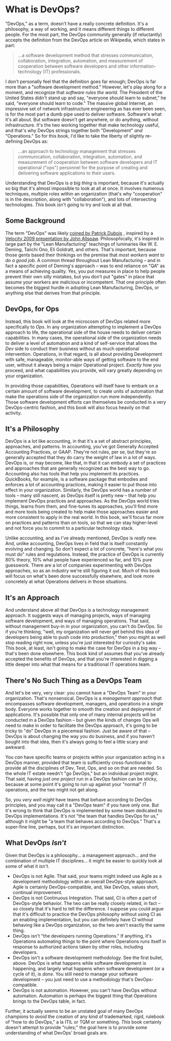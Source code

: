 # What is DevOps?
"DevOps," as a term, doesn't have a really concrete definition. It's a philosophy, a way of working, and it means different things to different people. For the most part, the DevOps community generally (if reluctantly) accepts the definition from the DevOps article on Wikipedia, which states in part:

> ...a software development method that stresses communication, collaboration, integration, automation, and measurement of cooperation between software developers and other information-technology (IT) professionals.

I don't personally feel that the definition goes far enough; DevOps is far more than a "software development method." However, let's play along for a moment, and recognize that _software rules the world_. The President of the United States didn't stand up and say, "everyone should learn to subnet," he said, "everyone should learn to code." The massive global Internet, an impressive set of network infrastructure engineering as has ever been seen, is for the most part a dumb pipe used to deliver software. Software's what it's all about. But software doesn't get anywhere, or do anything, without infrastructure. It's the two working together that make technology useful, and that's why DevOps strings together both "Development" _and_ "Operations." So for this book, I'd like to take the liberty of slightly re-defining DevOps as:

> ...an approach to technology management that stresses communication, collaboration, integration, automation, and measurement of cooperation between software developers and IT operational ("ops") personnel for the purpose of creating and delivering software applications to their users.

Understanding that DevOps is _a big thing_ is important, because it's actually so big that it's almost impossible to look at all at once. It involves numerous techniques, multiple roles within an organization (that's why "cooperation" is in the description, along with "collaboration"), and lots of intersecting technologies. _This_ book isn't going to try and look at all that. 

## Some Background
The term "DevOps" was likely [coined by Patrick Dubois](http://jedi.be/blog) , inspired by a [Velocity 2009 presentation by John Allspaw](https://www.youtube.com/watch?v=LdOe18KhtT4). Philosophically, it's inspired in large part by the "Lean Manufacturing" teachings of luminaries like W. E. Deming, Taiichi Ono, Eli Goldratt, and others. That's important, because those gents based their thinkings on the premise that _most workers want to do a good job_. A common thread throughout Lean Manufacturing – and in fact a specific point of Deming's approach – was to end reliance on "QA" as a means of achieving quality. Yes, you put measures in place to help people prevent their own silly mistakes, but you don't put "gates" in place that assume your workers are malicious or incompetent. That one principle often becomes the biggest hurdle in adopting Lean Manufacturing, DevOps, or anything else that derives from that principle.

## DevOps, for Ops
Instead, this book will look at the microcosm of DevOps related more specifically to _Ops_. In any organization attempting to implement a DevOps approach to life, the operational side of the house needs to deliver certain capabilities. In many cases, the operational side of the organization needs to deliver a level of automation and a kind of self-service that allows the _Dev_ side to conduct their business without as much operational intervention. Operations, in that regard, is all about providing Development with safe, manageable, monitor-able ways of getting software to the end user, without it always being a major Operational project. _Exactly_ how you proceed, and what capabilities you provide, will vary greatly depending on your organization. 

In providing those capabilities, Operations will itself have to embark on a certain amount of software development, to create units of automation that make the operations side of the organization run more independently. Those software development efforts can themselves be conducted in a very DevOps-centric fashion, and this book will also focus heavily on that activity.

## It's a Philosophy
DevOps is a lot like accounting, in that it's a set of abstract principles, approaches, and patterns. In accounting, you've got Generally Accepted Accounting Practices, or GAAP. They're not rules, per se, but they're _so_ generally accepted that they do carry the weight of law in a lot of ways. DevOps is, or may become, like that, in that it can embody a set of practices and approaches that are generally recognized as the best way to go. Accounting also has tools that help you implement its practices. QuickBooks, for example, is a software package that embodies and enforces a lot of accounting practices, making it easier to put those into effect in your organization. Similarly, the DevOps world has a number of tools – many still nascent, as DevOps itself is pretty new – that help you implement DevOps practices and approaches. As the DevOps world tries things, learns from them, and fine-tunes its approaches, you'll find more and more tools being created to help make those approaches easier and more consistent to apply in the real world. In this book, we'll focus far more on practices and patterns than on tools, so that we can stay higher-level and not force you to commit to a particular technology stack.

Unlike accounting, and as I've already mentioned, DevOps is _really_ new. And, unlike accounting, DevOps lives in field that is itself constantly evolving and changing. So don't expect a lot of concrete, "here's what you must do" rules and regulations. Instead, the practice of DevOps is currently 80% theory, 10% what people have experienced so far, and 10% pure guesswork. There are a lot of companies experimenting with DevOps approaches, so as an industry we're still figuring it out. Much of this book will focus on what's been done successfully elsewhere, and look more concretely at what Operations delivers in those situations. 

## It's an Approach
And understand above all that DevOps _is_ a technology management approach. It suggests ways of managing projects, ways of managing software development, and ways of managing operations. That said, without management buy-in in your organization, you can't do DevOps. So if you're thinking, "well, my organization will never get behind this idea of developers being able to push code into production," then you might as well stop reading right now, unless you're just interested for curiosity's sake. This book, at least, isn't going to make the case for DevOps in a big way – that's been done elsewhere. This book kind of assumes that you've already accepted the benefits of DevOps, and that you're interested in digging a little deeper into what that means for a traditional IT operations team.

## There's No Such Thing as a DevOps Team
And let's be very, very clear: you cannot have a "DevOps Team" in your organization. That's nonsensical. DevOps is a _management approach_ that encompasses software development, managers, and operations in a single body. Everyone works together to smooth the creation and deployment of applications. It's possible that only one of many internal projects will be conducted in a DevOps fashion – but given the kinds of changes Ops will need to make in order to facilitate the DevOps approach, it's going to be tricky to "do" DevOps in a piecemeal fashion. Just be aware of that – DevOps is about changing the way you do business, and if you haven't bought into that idea, then it's always going to feel a little scary and awkward.

You _can_ have specific teams or projects within your organization acting in a DevOps manner, provided that team is sufficiently cross-functional to provide all the disciplines of Dev, Test, Ops, and so on that are needed. So the whole IT estate needn't "go DevOps," but an individual project might. That said, having _just one project_ run in a DevOps fashion can be sticky, because at some point it's going to run up against your "normal" IT operations, and the two might not get along.

So, you _very well might_ have teams that behave according to DevOps principles, and you may call it a "DevOps team" if you have only one. But it's wrong to think that DevOps is implemented by some team dedicated to DevOps implementations. It's not "the team that handles DevOps for us," although it might be "a team that behaves according to DevOps." That's a super-fine line, perhaps, but it's an important distinction. 

## What DevOps _Isn't_
Given that DevOps is a philosophy... a management approach... and the combination of multiple IT disciplines... it might be easier to quickly look at some of what it _isn't_.

* DevOps is not Agile. That said, your teams might indeed use Agile as a development methodology within an overall DevOps-style approach. Agile is certainly DevOps-compatible, and, like DevOps, values short, continual improvement.
* DevOps is not Continuous Integration. That said, CI is often a part of DevOps-style behavior. The two can be really closely related, in fact – so closely that it's hard to tell the difference. I suppose you could argue that it's difficult to practice the DevOps philosophy without using CI as an enabling implementation, but you can definitely have CI without behaving like a DevOps organization, so the two aren't exactly the same thing.
* DevOps isn't "the developers running Operations." If anything, it's Operations automating things to the point where Operations runs itself in response to authorized actions taken by other roles, including developers.
* DevOps isn't a software development methodology. See the first bullet, above. DevOps is what happens while software development is happening, and largely what happens when software development (or a cycle of it), is _done_. You still need to manage your software development – you just need to use a methodology that's DevOps-compatible. 
* DevOps is not automation. However, you can't have DevOps without automation. Automation is perhaps the biggest thing that Operations brings to the DevOps table, in fact.

Further, it actually seems to be an unstated goal of many DevOps champions to _avoid_ the creation of any kind of trademarked, rigid, rulebook of "how to do DevOps," a la ITIL or TQM or something. _This_ book certainly doesn't attempt to provide "rules;" the goal here is to provide some understanding of what DevOps' broad goals are.
